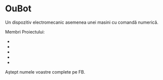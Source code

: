 # OuBot
Un dispozitiv electromecanic asemenea unei masini cu comandă numerică.

 Membri Proiectului:
 
 -
 -
 -
 -
 -
 
 Aștept numele voastre complete pe FB.
